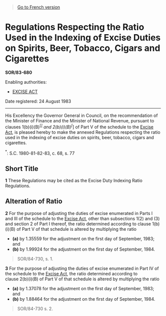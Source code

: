 > [Go to French version](/fr/Règlements/Décrets,%20ordonnances%20et%20règlements%20statutaires/83/680.md)

# Regulations Respecting the Ratio Used in the Indexing of Excise Duties on Spirits, Beer, Tobacco, Cigars and Cigarettes

**SOR/83-680**

Enabling authorities: 
- [EXCISE ACT](/en/Acts/Revised%20Statutes%20of%20Canada/E/E-14.md)

Date registered: 24 August 1983

----------

His Excellency the Governor General in Council, on the recommendation of the Minister of Finance and the Minister of National Revenue, pursuant to clauses 1(b)(i)(B)<sup><a href='#fn_1e'>[*]</a></sup> and 2(b)(i)(B)<sup><a href='#fn_1e'>[*]</a></sup> of Part V of the schedule to the [Excise Act](/en/Acts/Revised%20Statutes%20of%20Canada/E/E-14.md), is pleased hereby to make the annexed Regulations respecting the ratio used in the indexing of excise duties on spirits, beer, tobacco, cigars and cigarettes.

<a name='fn_1e'><sup>*</sup></a>: S.C. 1980-81-82-83, c. 68, s. 77<br />




## Short Title


**1** These Regulations may be cited as the Excise Duty Indexing Ratio Regulations.




## Alteration of Ratio


**2** For the purpose of adjusting the duties of excise enumerated in Parts I and III of the schedule to the [Excise Act](/en/Acts/Revised%20Statutes%20of%20Canada/E/E-14.md), other than subsections 1(2) and (3) and section 2 of Part I thereof, the ratio determined according to clause 1(b)(i)(B) of Part V of that schedule is altered by multiplying the ratio
- **(a)** by 1.35559 for the adjustment on the first day of September, 1983; and
- **(b)** by 1.99924 for the adjustment on the first day of September, 1984.
> SOR/84-730, s. 1.




**3** For the purpose of adjusting the duties of excise enumerated in Part IV of the schedule to the [Excise Act](/en/Acts/Revised%20Statutes%20of%20Canada/E/E-14.md), the ratio determined according to clause 2(b)(i)(B) of Part V of that schedule is altered by multiplying the ratio
- **(a)** by 1.37078 for the adjustment on the first day of September, 1983; and
- **(b)** by 1.88464 for the adjustment on the first day of September, 1984.
> SOR/84-730 s. 2.



